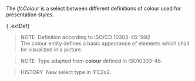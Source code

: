 ﻿The _IfcColour_ is a select between different definitions of colour used for presentation styles.

{ .extDef}
> NOTE&nbsp; Definition according to ISO/CD 10303-46:1992  
> The colour entity defines a basic appearance of elements which shall be visualized in a picture.

> NOTE&nbsp; Type adapted from **colour** defined in ISO10303-46.

> HISTORY&nbsp; New select type in IFC2x2.
